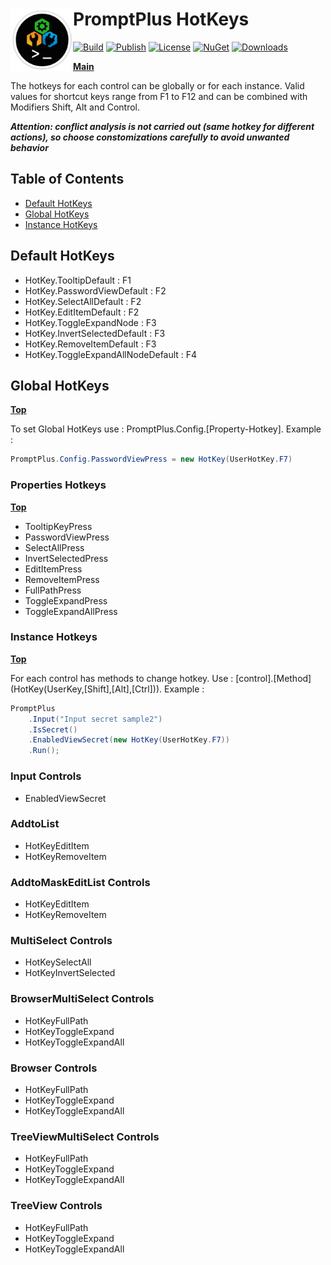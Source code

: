 ﻿# <img align="left" width="100" height="100" src="./images/icon.png">PromptPlus HotKeys

[![Build](https://github.com/FRACerqueira/PromptPlus/workflows/Build/badge.svg)](https://github.com/FRACerqueira/PromptPlus/actions/workflows/build.yml)
[![Publish](https://github.com/FRACerqueira/PromptPlus/actions/workflows/publish.yml/badge.svg)](https://github.com/FRACerqueira/PromptPlus/actions/workflows/publish.yml)
[![License](https://img.shields.io/github/license/FRACerqueira/PromptPlus)](https://github.com/FRACerqueira/PromptPlus/blob/master/LICENSE)
[![NuGet](https://img.shields.io/nuget/v/PromptPlus)](https://www.nuget.org/packages/PromptPlus/)
[![Downloads](https://img.shields.io/nuget/dt/PromptPlus)](https://www.nuget.org/packages/PromptPlus/)

[**Main**](index.md#table-of-contents)  

The hotkeys for each control can be  globally or for each instance. Valid values ​​for shortcut keys range from F1 to F12 and can be combined with Modifiers Shift, Alt and Control.

**_Attention: conflict analysis is not carried out (same hotkey for different actions), so choose constomizations carefully to avoid unwanted behavior_**

## Table of Contents

- [Default HotKeys](#default-hotKeys)
- [Global HotKeys](#global-hotKeys)
- [Instance HotKeys](#instance-hotKeys)

## Default HotKeys

- HotKey.TooltipDefault : F1
- HotKey.PasswordViewDefault : F2
- HotKey.SelectAllDefault : F2
- HotKey.EditItemDefault : F2
- HotKey.ToggleExpandNode : F3
- HotKey.InvertSelectedDefault : F3
- HotKey.RemoveItemDefault : F3
- HotKey.ToggleExpandAllNodeDefault : F4

## Global HotKeys
[**Top**](#promptplus-hotkeys)

To set Global HotKeys use : PromptPlus.Config.[Property-Hotkey]. Example :

```csharp
PromptPlus.Config.PasswordViewPress = new HotKey(UserHotKey.F7)
```

### Properties Hotkeys
[**Top**](#promptplus-hotkeys)

- TooltipKeyPress
- PasswordViewPress
- SelectAllPress
- InvertSelectedPress
- EditItemPress
- RemoveItemPress
- FullPathPress
- ToggleExpandPress
- ToggleExpandAllPress

### Instance Hotkeys
[**Top**](#promptplus-hotkeys)

For each control has methods to change hotkey. Use : [control].\[Method\](HotKey(UserKey,[Shift],[Alt],[Ctrl])). Example :

```csharp
PromptPlus
    .Input("Input secret sample2")
    .IsSecret()
    .EnabledViewSecret(new HotKey(UserHotKey.F7))
    .Run();
```

### Input Controls

- EnabledViewSecret

### AddtoList

- HotKeyEditItem
- HotKeyRemoveItem

### AddtoMaskEditList Controls

- HotKeyEditItem
- HotKeyRemoveItem
 
### MultiSelect Controls

- HotKeySelectAll
- HotKeyInvertSelected

### BrowserMultiSelect Controls

- HotKeyFullPath
- HotKeyToggleExpand
- HotKeyToggleExpandAll

### Browser Controls

- HotKeyFullPath
- HotKeyToggleExpand
- HotKeyToggleExpandAll
 
### TreeViewMultiSelect Controls

- HotKeyFullPath
- HotKeyToggleExpand
- HotKeyToggleExpandAll

### TreeView Controls

- HotKeyFullPath
- HotKeyToggleExpand
- HotKeyToggleExpandAll
